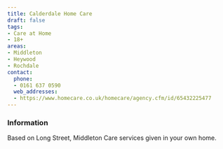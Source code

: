 ```yaml
---
title: Calderdale Home Care
draft: false
tags:
- Care at Home
- 18+
areas:
- Middleton
- Heywood
- Rochdale
contact:
  phone:
  - 0161 637 0590
  web_addresses:
  - https://www.homecare.co.uk/homecare/agency.cfm/id/65432225477
---
```


### Information
Based on Long Street, Middleton
Care services given in your own home.
